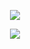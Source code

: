 <p align=center> <img src=https://komarev.com/ghpvc/?username=vague2ly&color=E3C986&style=flat-square&label=𑂯ㅤׄㅤ﹨>
<p align=center> <img src=https://komarev.com/ghpvc/?username=vague2ly&color=D58D53&style=flat-square&label=𑂯ㅤׄㅤ﹨>
